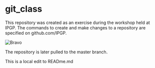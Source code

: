 # git_class

This repository was created as an exercise during the workshop held at IPGP.  The commands to create and make changes to a repository are specified on github.com/IPGP.

![Bravo](http://ep.imgci.com/PICTURES/CMS/49600/49691.jpg)

The repository is later pulled to the master branch.

This is a local edit to READme.md

